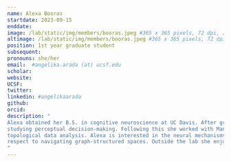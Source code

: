 ```yaml
---
name: Alexa Booras
startdate: 2023-09-15
enddate:
image: /lab/static/img/members/booras.jpeg #365 x 365 pixels, 72 dpi, JPG
altimage: /lab/static/img/members/booras.jpeg #365 x 365 pixels, 72 dpi, JPG
position: 1st year graduate student
subsequent:
pronouns: she/her
email:  #angelika.arada (at) ucsf.edu
scholar:
website:
UCSF:
twitter:
linkedin: #angelikaarada
github:
orcid:
description: "
Alexa obtained her B.S. in cognitive neuroscience at UC Davis. After graduating she worked with Timothy Hanks at UC Davis 
studying perceptual decision-making. Following this she worked with Manish Saggar at Stanford researching brain dynamics through 
topological data analysis. Alexa is interested in the neural mechanisms of memory-guided decision-making, particularly with 
respect to navigating graph-structured spaces. Outside the lab she enjoys reading, art, and being outdoors.
"
---
```

